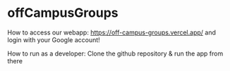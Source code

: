 # offCampusGroups

How to access our webapp: https://off-campus-groups.vercel.app/ and login with your Google account!

How to run as a developer: Clone the github repository & run the app from there
